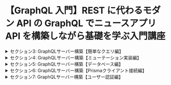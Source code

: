 # 【GraphQL 入門】REST に代わるモダン API の GraphQL でニュースアプリ API を構築しながら基礎を学ぶ入門講座

<details>
<summary> セクション3: GraphQLサーバー構築【簡単なクエリ編】 </summary>

| NO  | 内容                                                      |
| --- | --------------------------------------------------------- |
| 6.  | GraphQL サーバー用にプロジェクトを作成しよう              |
| 7.  | ApolloServer を使ってローカルサーバを構築する準備をしよう |
| 8.  | リゾルバを定義してリゾルバについて理解しよう              |
| 9.  | 実際に Apollo でローカルサーバーを立ち上げよう            |
| 10. | Playground を実際に使って GraphQL を体感してみよう        |
| 11. | スキーマ定義を HackerNews 用に拡張してみよう              |
| 12. | 拡張したスキーマで GraphQL を叩いて確認してみよう         |

</details>

<details>
<summary> セクション4: GraphQLサーバー構築【ミューテーション実装編】 </summary>

| NO  | 内容                                                       |
| --- | ---------------------------------------------------------- |
| 13. | ミューテーション(Mutation)をスキーマとリゾルバで定義しよう |
| 14. | 実際に Mutation クエリを叩いてニュースを投稿してみよう     |
| 15. | スキーマ定義を別ファイルで管理してリファクタリングしよう   |

</details>
<details>
<summary> セクション5: GraphQLサーバー構築【データベース編】 </summary>

| NO  | 内容                                              |
| --- | ------------------------------------------------- |
| 16. | Prisma って何？                                   |
| 17. | Prisma でデータベースの初期化から始めよう         |
| 18. | Prisma のスキーマ設定を行おう                     |
| 19. | Prisma クライアントでデータベース操作をしてみよう |
| 20. | データの永続化ができているかを確認しよう          |

</details>

<details>
<summary> セクション6: GraphQLサーバー構築【Prismaクライアント接続編】 </summary>

| NO  | 内容                                                           |
| --- | -------------------------------------------------------------- |
| 21. | サーバーと Prisma を連携させてデータベースから情報を取り出そう |
| 22. | context をリゾルバで利用してデータベースにアクセスしよう       |
| 23. | 実際に GraphQL を叩いてデータベースに値を格納してみよう        |
| 24. | PrismaStudio を使ってデータベースの中身を確認しよう            |

</details>

<details>
<summary> セクション7: GraphQLサーバー構築【ユーザー認証編】 </summary>

| NO  | 内容                                                        |
| --- | ----------------------------------------------------------- |
| 25. | ユーザー認証のための User モデルを追加してみよう            |
| 26. | User と Link モデルの関係を明示的に示そう(外部キー設定)     |
| 27. | サインアップとログインの Mutation を設定しよう              |
| 28. | リゾルバを管理するためのリファクタリングしよう              |
| 29. | Mutation リゾルバで新規登録のロジックを作成してみよう       |
| 30. | JWT を使って新規登録するユーザーをトークン化してみよう      |
| 31. | ユーザーログインのリゾルバを作成しよう                      |
| 32. | ニュース投稿用のリゾルバを作成しよう                        |
| 33. | ユーザー ID を取得するための util.js ファイル作成を始めよう |
| 34. | ユーザートークンを複合する関数を生成してみよう              |

<!--
| 35.  | ユーザー ID を全てのリゾルバで呼び出せる設定をしてみよう    |
| 36.  | post リゾルバを完成させよう                                 |
| 37.  | Link リゾルバの実装を始めよう                               |
| 38.  | リゾルバ階層って何？parent 引数の意味を理解しよう           |
| 39.  | User リゾルバの実装を始めよう                               |
| 40.  | サーバー側のリゾルバコードをリファクタリングしてみよう      |
| 41.  | 正常に認証できるのかフローを確認してみよう                  |
| 42.  | ログインして実際にニュースを投稿してみよう                  |
-->
</details>
